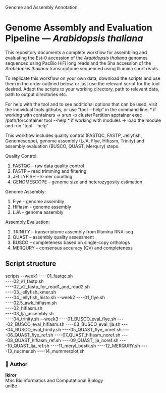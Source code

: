 Genome and Assembly Annotation

# Genome Assembly and Evaluation Pipeline — *Arabidopsis thaliana*

This repository documents a complete workflow for assembling and evaluating the Est-0 accession of the *Arabidopsis thaliana* genomes sequenced using PacBio HiFi long reads and the Sha accession of the *Arabidopsis thaliana* transcriptome sequenced using Illumina short reads. 

To replicate this workflow on your own data, download the scripts and use them in the order outlined below, or just use the relevant script for the tool desired. Adapt the scripts to your working directory, path to relevant data, path to output directories etc. 

For help with the tool and to see additional options that can be used, visit the individual tools githubs, or use "tool --help" in the command line:
    * if working with containers -> srun -p clusterPartition apptainer exec /path/to/container tool --help
    * if working with modules -> load the module and run "tool --help"

This workflow includes quality control (FASTQC, FASTP, Jellyfish, Genomescope), genome assembly (LJA, Flye, Hifiasm, Trinity) and assembly evaluation (BUSCO, QUAST, Merqury) steps. 

Quality Control:
1. FASTQC – raw data quality control  
2. FASTP – read trimming and filtering  
3. JELLYFISH – k-mer counting  
4. GENOMESCOPE – genome size and heterozygosity estimation

Genome Assembly:
1. Flye - genome assembly
2. Hifiasm - genome assembly
3. LJA - genome assembly

Assembly Evaluation:
1. TRINITY – transcriptome assembly from Illumina RNA-seq  
2. QUAST – assembly quality assessment  
3. BUSCO – completeness based on single-copy orthologs  
4. MERQURY – consensus accuracy (QV) and completeness  

## Script structure
scripts
--week1
----01_fastqc.sh  
----02_v1_fastp.sh  
----02_v2_fastp_for_read1_and_read2.sh  
----03_jellyfish_kmer.sh  
----04_jellyfish_histo.sh
--week2
----01_flye.sh  
----02.5_awk_hifiasm.sh  
----02_hifiasm.sh  
----03_lja_assembly.sh  
----04_trinity.sh
--week3
----01_BUSCO_eval_flye.sh
----02_BUSCO_eval_hifiasm.sh
----03_BUSCO_eval_lja.sh 
----04_BUSCO_eval_trinity.sh
----05_QUAST_flye_noref.sh
----06_QUAST_flye_ref.sh
----07_QUAST_hifiasm_noref.sh
----08_QUAST_hifiasm_ref.sh
----09_QUAST_lja_noref.sh
----10_QUAST_lja_ref.sh
----11_meryl_bestk.sh
----12_MERQURY.sh
----13_nucmer.sh
----14_mummerplot.sh
                 
### 🧾 Author
**Ikiror**  
MSc Bioinformatics and Computational Biology  
uniBe 